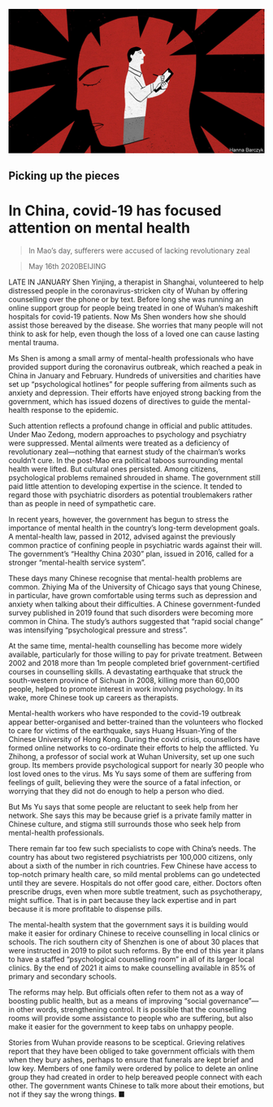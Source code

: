 ![](./images/20200516_CND001_0.jpg)

## Picking up the pieces

# In China, covid-19 has focused attention on mental health

> In Mao’s day, sufferers were accused of lacking revolutionary zeal

> May 16th 2020BEIJING

LATE IN JANUARY Shen Yinjing, a therapist in Shanghai, volunteered to help distressed people in the coronavirus-stricken city of Wuhan by offering counselling over the phone or by text. Before long she was running an online support group for people being treated in one of Wuhan’s makeshift hospitals for covid-19 patients. Now Ms Shen wonders how she should assist those bereaved by the disease. She worries that many people will not think to ask for help, even though the loss of a loved one can cause lasting mental trauma.

Ms Shen is among a small army of mental-health professionals who have provided support during the coronavirus outbreak, which reached a peak in China in January and February. Hundreds of universities and charities have set up “psychological hotlines” for people suffering from ailments such as anxiety and depression. Their efforts have enjoyed strong backing from the government, which has issued dozens of directives to guide the mental-health response to the epidemic.

Such attention reflects a profound change in official and public attitudes. Under Mao Zedong, modern approaches to psychology and psychiatry were suppressed. Mental ailments were treated as a deficiency of revolutionary zeal—nothing that earnest study of the chairman’s works couldn’t cure. In the post-Mao era political taboos surrounding mental health were lifted. But cultural ones persisted. Among citizens, psychological problems remained shrouded in shame. The government still paid little attention to developing expertise in the science. It tended to regard those with psychiatric disorders as potential troublemakers rather than as people in need of sympathetic care.

In recent years, however, the government has begun to stress the importance of mental health in the country’s long-term development goals. A mental-health law, passed in 2012, advised against the previously common practice of confining people in psychiatric wards against their will. The government’s “Healthy China 2030” plan, issued in 2016, called for a stronger “mental-health service system”.

These days many Chinese recognise that mental-health problems are common. Zhiying Ma of the University of Chicago says that young Chinese, in particular, have grown comfortable using terms such as depression and anxiety when talking about their difficulties. A Chinese government-funded survey published in 2019 found that such disorders were becoming more common in China. The study’s authors suggested that “rapid social change” was intensifying “psychological pressure and stress”.

At the same time, mental-health counselling has become more widely available, particularly for those willing to pay for private treatment. Between 2002 and 2018 more than 1m people completed brief government-certified courses in counselling skills. A devastating earthquake that struck the south-western province of Sichuan in 2008, killing more than 60,000 people, helped to promote interest in work involving psychology. In its wake, more Chinese took up careers as therapists.

Mental-health workers who have responded to the covid-19 outbreak appear better-organised and better-trained than the volunteers who flocked to care for victims of the earthquake, says Huang Hsuan-Ying of the Chinese University of Hong Kong. During the covid crisis, counsellors have formed online networks to co-ordinate their efforts to help the afflicted. Yu Zhihong, a professor of social work at Wuhan University, set up one such group. Its members provide psychological support for nearly 30 people who lost loved ones to the virus. Ms Yu says some of them are suffering from feelings of guilt, believing they were the source of a fatal infection, or worrying that they did not do enough to help a person who died.

But Ms Yu says that some people are reluctant to seek help from her network. She says this may be because grief is a private family matter in Chinese culture, and stigma still surrounds those who seek help from mental-health professionals.

There remain far too few such specialists to cope with China’s needs. The country has about two registered psychiatrists per 100,000 citizens, only about a sixth of the number in rich countries. Few Chinese have access to top-notch primary health care, so mild mental problems can go undetected until they are severe. Hospitals do not offer good care, either. Doctors often prescribe drugs, even when more subtle treatment, such as psychotherapy, might suffice. That is in part because they lack expertise and in part because it is more profitable to dispense pills.

The mental-health system that the government says it is building would make it easier for ordinary Chinese to receive counselling in local clinics or schools. The rich southern city of Shenzhen is one of about 30 places that were instructed in 2019 to pilot such reforms. By the end of this year it plans to have a staffed “psychological counselling room” in all of its larger local clinics. By the end of 2021 it aims to make counselling available in 85% of primary and secondary schools.

The reforms may help. But officials often refer to them not as a way of boosting public health, but as a means of improving “social governance”—in other words, strengthening control. It is possible that the counselling rooms will provide some assistance to people who are suffering, but also make it easier for the government to keep tabs on unhappy people.

Stories from Wuhan provide reasons to be sceptical. Grieving relatives report that they have been obliged to take government officials with them when they bury ashes, perhaps to ensure that funerals are kept brief and low key. Members of one family were ordered by police to delete an online group they had created in order to help bereaved people connect with each other. The government wants Chinese to talk more about their emotions, but not if they say the wrong things. ■